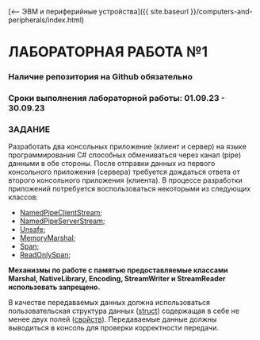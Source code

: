 [⟵ ЭВМ и периферийные устройства]({{ site.baseurl }}/computers-and-peripherals/index.html)

# **ЛАБОРАТОРНАЯ РАБОТА №1**

### **Наличие репозитория на Github обязательно**

### **Сроки выполнения лабораторной работы: 01.09.23 - 30.09.23**

### **ЗАДАНИЕ**

Разработать два консольных приложение (клиент и сервер) на языке программирования C# способных обмениваться через канал (pipe) данными в обе стороны. После отправки данных из первого консольного приложения (сервера) требуется дождаться ответа от второго консольного приложения (клиента). В процессе разработки приложений потребуется воспользоваться некоторыми из следующих классов:
*   [NamedPipeClientStream](https://learn.microsoft.com/en-us/dotnet/api/system.io.pipes.namedpipeclientstream?view=net-7.0);
*   [NamedPipeServerStream](https://learn.microsoft.com/en-us/dotnet/api/system.io.pipes.namedpipeserverstream?view=net-7.0);
*   [Unsafe](https://learn.microsoft.com/en-us/dotnet/api/system.runtime.compilerservices.unsafe?view=net-7.0);
*   [MemoryMarshal](https://learn.microsoft.com/en-us/dotnet/api/system.runtime.interopservices.memorymarshal?view=net-7.0);
*   [Span](https://learn.microsoft.com/ru-ru/dotnet/api/system.span-1?view=net-7.0);
*   [ReadOnlySpan](https://learn.microsoft.com/ru-ru/dotnet/api/system.readonlyspan-1?view=net-7.0);

**Механизмы по работе с памятью предоставляемые классами Marshal, NativeLibrary, Encoding, StreamWriter и StreamReader использовать запрещено.**

В качестве передаваемых данных должна использоваться пользовательская структура данных ([struct](https://learn.microsoft.com/ru-ru/dotnet/csharp/language-reference/builtin-types/struct)) содержащая в себе не менее двух полей ([свойств](https://learn.microsoft.com/ru-ru/dotnet/csharp/properties)). Передаваемые данные должны выводиться в консоль для проверки корректности передачи.
